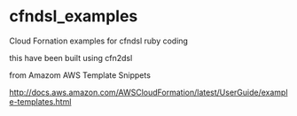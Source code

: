 # cfndsl_examples
Cloud Fornation examples for cfndsl ruby coding


this have been built using cfn2dsl


from Amazom AWS Template Snippets


http://docs.aws.amazon.com/AWSCloudFormation/latest/UserGuide/example-templates.html
